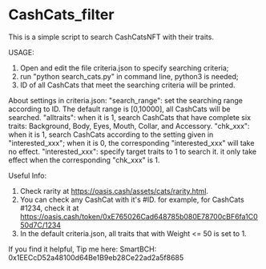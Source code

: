 # CashCats_filter
This is a simple script to search CashCatsNFT with their traits.

USAGE:
1. Open and edit the file criteria.json to specify searching criteria;
2. run "python search_cats.py" in command line, python3 is needed;
3. ID of all CashCats that meet the searching criteria will be printed.

About settings in criteria.json:
"search_range": set the searching range according to ID. The default range is [0,10000], all CashCats will be searched.
"alltraits": when it is 1, search CashCats that have complete six traits: Background, Body, Eyes, Mouth, Collar, and Accessory.
"chk_xxx": when it is 1, search CashCats according to the setting given in "interested_xxx"; when it is 0, the corresponding "interested_xxx" will take no effect.
"interested_xxx": specify target traits to 1 to search it. it only take effect when the corresponding "chk_xxx" is 1.

Useful Info:
1.  Check rarity at https://oasis.cash/assets/cats/rarity.html.
2.  You can check any CashCat with it's #ID. for example, for CashCats #1234, check it at https://oasis.cash/token/0xE765026Cad648785b080E78700cBF6fa1C050d7C/1234
3.  In the default criteria.json, all traits that with Weight <= 50 is set to 1.

If you find it helpful, Tip me here:
SmartBCH: 0x1EECcD52a48100d64Be1B9eb28Ce22ad2a5f8685

